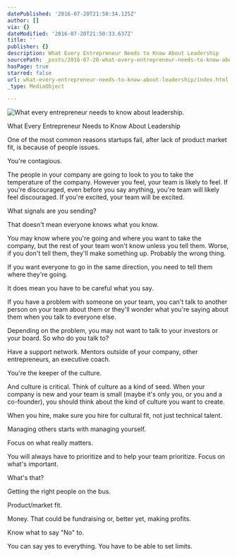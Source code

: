 ```yaml
---
datePublished: '2016-07-20T21:50:34.125Z'
author: []
via: {}
dateModified: '2016-07-20T21:50:33.637Z'
title: ''
publisher: {}
description: What Every Entrepreneur Needs to Know About Leadership
sourcePath: _posts/2016-07-20-what-every-entrepreneur-needs-to-know-about-leadership.md
hasPage: true
starred: false
url: what-every-entrepreneur-needs-to-know-about-leadership/index.html
_type: MediaObject

---
```

![What every entrepreneur needs to know about leadership.](https://imgflo.herokuapp.com/graph/vahj1ThiexotieMo/ebeb09d6f2abfd2abad6cad7d224bf6a/croprotate.jpg?cropheight=1687&cropwidth=3000&degrees=0&input=https%3A%2F%2Fthe-grid-user-content.s3-us-west-2.amazonaws.com%2F4598fcb8-3110-4ca3-88ce-b60b8d9e76a9.jpg&x=0&y=0)

What Every Entrepreneur Needs to Know About Leadership

One of the most common reasons startups fail, after lack of product market fit, is because of people issues.

You're contagious.

The people in your company are going to look to you to take the temperature of the company. However you feel, your team is likely to feel. If you're discouraged, even before you say anything, you're team will likely feel discouraged. If you're excited, your team will be excited.

What signals are you sending?

That doesn't mean everyone knows what you know.

You may know where you're going and where you want to take the company, but the rest of your team won't know unless you tell them. Worse, if you don't tell them, they'll make something up. Probably the wrong thing.

If you want everyone to go in the same direction, you need to tell them where they're going.

It does mean you have to be careful what you say.

If you have a problem with someone on your team, you can't talk to another person on your team about them or they'll wonder what you're saying about them when you talk to everyone else.

Depending on the problem, you may not want to talk to your investors or your board. So who do you talk to?

Have a support network. Mentors outside of your company, other entrepreneurs, an executive coach.

You're the keeper of the culture.

And culture is critical. Think of culture as a kind of seed. When your company is new and your team is small (maybe it's only you, or you and a co-founder), you should think about the kind of culture you want to create.

When you hire, make sure you hire for cultural fit, not just technical talent.

Managing others starts with managing yourself.

Focus on what really matters.

You will always have to prioritize and to help your team prioritize. Focus on what's important.

What's that?

Getting the right people on the bus.

Product/market fit.

Money. That could be fundraising or, better yet, making profits.

Know what to say "No" to.

You can say yes to everything. You have to be able to set limits.